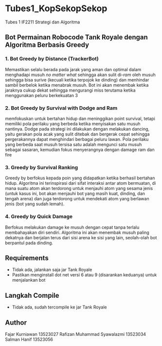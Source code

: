 # Tubes1_KopSekopSekop
Tubes 1 IF2211 Strategi dan Algoritma

## Bot Permainan Robocode Tank Royale dengan Algoritma Berbasis Greedy
### 1. Bot Greedy by Distance (TrackerBot)
Memastikan selalu berada pada jarak yang aman dan optimal dalam menghadapi musuh _no matter what_ sehingga akan sulit di-_ram_ oleh musuh sehingga bisa surive (kecuali ketika terpojok ke dinding) dan menhindar sambil berbelok ketika menabrak musuh. Bot ini akan menembak ketika jaraknya cukup dekat sehingga mengurangi miss terutama ketika menggunakan peluru berkekuatan 3
### 2. Bot Greedy by Survival with Dodge and Ram
memfokuskan untuk bertahan hidup dan meninggikan point survival, tetapi memiliki pola perilaku yang berbeda ketika menyisakan satu musuh nantinya. Dodge pada strategi ini dilakukan dengan melakukan dancing, yaitu gerakan pola acak yang sulit ditebak dan bergerak cepat sehingga pergerakannya dapat menghindari berbagai peluru lawan. Pola perilaku yang berbeda saat musuh tersisa satu adalah mengunci satu musuh sebagai sasaran, kemudian fokus menyerangnya dengan damage ram dan fire
### 3. Greedy by Survival Ranking
Greedy by berfokus kepada poin yang didapatkan ketika berhasil bertahan hidup. Algoritma ini terinspirasi dari sifat interaksi antar atom bermuatan, di mana suatu atom akan terdorong untuk menjauhi atom yang sesama jenis (untuk kasus ini, bot akan menjauhi bot yang masih kuat, dinding, dan tengah arena) dan juga terdorong untuk mendekati atom yang berlawan jenis (bot yang sudah lemah). 
### 4. Greedy by Quick Damage
Berfokus melakukan damage ke musuh dengan cepat tanpa terlalu membahayakan diri sendiri. Algoritma ini akan menembak musuh paling dekatnya dan berjalan terus dari sisi arena ke sisi yang lain, seolah-olah bot berpantul pada dinding.

## Requirements
- Tidak ada, jalankan saja jar Tank Royale
- Pastikan menginstall dot net versi 6 atau 9 (disarankan keduanya) untuk menjalankan bot

## Langkah Compile
- Tidak ada, sudah tercompile ke jar Tank Royale

## Author 
Fajar Kurniawan	13523027
Rafizan Muhammad Syawalazmi	13523034
Salman Hanif	13523056
